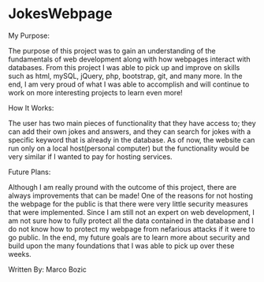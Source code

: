 # JokesWebpage

My Purpose:

The purpose of this project was to gain an understanding of the fundamentals of web development along with how webpages interact with databases. From this project I was able to pick up and improve on
skills such as html, mySQL, jQuery, php, bootstrap, git, and many 
more. In the end, I am very proud of what I was able to accomplish 
and will continue to work on more interesting projects to learn
even more!

How It Works:

The user has two main pieces of functionality that they have access to; 
they can add their own jokes and answers, and they can search for jokes
with a specific keyword that is already in the database. As of now, the
website can run only on a local host(personal computer) but the  functionality would be very similar if I wanted to pay for hosting 
services.

Future Plans:

Although I am really pround with the outcome of this project, there are
always improvements that can be made! One of the reasons for not hosting
the webpage for the public is that there were very little security measures that were implemented. Since I am still not an expert on web 
development, I am not sure how to fully protect all the data contained
in the database and I do not know how to protect my webpage from nefarious attacks if it were to go public. In the end, my future goals
are to learn more about security and build upon the many foundations 
that I was able to pick up over these weeks.


Written By: Marco Bozic
